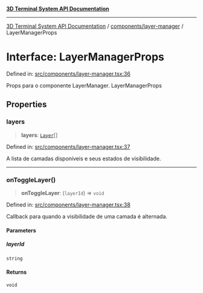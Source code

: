 [**3D Terminal System API Documentation**](../../../README.md)

***

[3D Terminal System API Documentation](../../../README.md) / [components/layer-manager](../README.md) / LayerManagerProps

# Interface: LayerManagerProps

Defined in: [src/components/layer-manager.tsx:36](https://github.com/Dicommunitas/ThreeJS_Terminal_3D/blob/badc3233eff8eb21985e1864af032399a617b0af/src/components/layer-manager.tsx#L36)

Props para o componente LayerManager.
 LayerManagerProps

## Properties

### layers

> **layers**: [`Layer`](../../../lib/types/interfaces/Layer.md)[]

Defined in: [src/components/layer-manager.tsx:37](https://github.com/Dicommunitas/ThreeJS_Terminal_3D/blob/badc3233eff8eb21985e1864af032399a617b0af/src/components/layer-manager.tsx#L37)

A lista de camadas disponíveis e seus estados de visibilidade.

***

### onToggleLayer()

> **onToggleLayer**: (`layerId`) => `void`

Defined in: [src/components/layer-manager.tsx:38](https://github.com/Dicommunitas/ThreeJS_Terminal_3D/blob/badc3233eff8eb21985e1864af032399a617b0af/src/components/layer-manager.tsx#L38)

Callback para quando a visibilidade de uma camada é alternada.

#### Parameters

##### layerId

`string`

#### Returns

`void`
